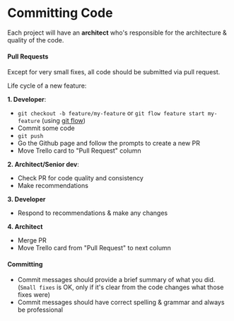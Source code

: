 # Committing Code

Each project will have an **architect** who's responsible for the architecture & quality of the code.

#### Pull Requests ####
Except for very small fixes, all code should be submitted via pull request.

Life cycle of a new feature:

**1. Developer**:
* `git checkout -b feature/my-feature` or `git flow feature start my-feature` (using [git flow](https://www.google.co.uk/search?q=git+flow&oq=git+flow&aqs=chrome..69i57j0l5.1034j0j1&sourceid=chrome&es_sm=119&ie=UTF-8))
* Commit some code
* `git push`
* Go the Github page and follow the prompts to create a new PR
* Move Trello card to "Pull Request" column

**2. Architect/Senior dev**:
* Check PR for code quality and consistency
* Make recommendations

**3. Developer**
* Respond to recommendations & make any changes

**4. Architect**
* Merge PR
* Move Trello card from "Pull Request" to next column

#### Committing
* Commit messages should provide a brief summary of what you did. (`Small fixes` is OK, only if it's clear from the code changes what those fixes were)
* Commit messages should have correct spelling & grammar and always be professional
